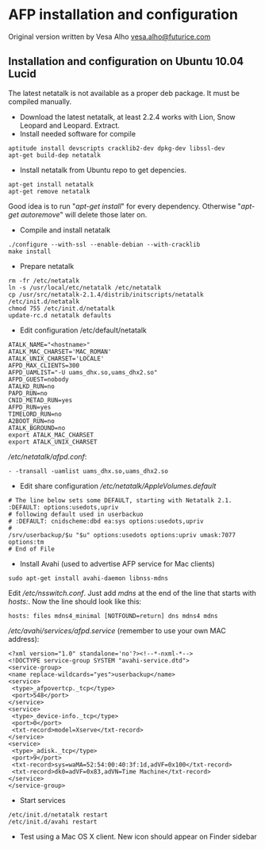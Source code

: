 AFP installation and configuration
==================================

Original version written by Vesa Alho <vesa.alho@futurice.com>


Installation and configuration on Ubuntu 10.04 Lucid
----------------------------------------------------

The latest netatalk is not available as a proper deb package. It must be compiled manually.

* Download the latest netatalk, at least 2.2.4 works with Lion, Snow Leopard and Leopard. Extract.
* Install needed software for compile

```
aptitude install devscripts cracklib2-dev dpkg-dev libssl-dev
apt-get build-dep netatalk
```

* Install netatalk from Ubuntu repo to get depencies.

```
apt-get install netatalk
apt-get remove netatalk
```

Good idea is to run "*apt-get install*" for every dependency. Otherwise "*apt-get autoremove*" will delete those later on.

* Compile and install netatalk

```
./configure --with-ssl --enable-debian --with-cracklib
make install
```

* Prepare netatalk

```
rm -fr /etc/netatalk
ln -s /usr/local/etc/netatalk /etc/netatalk
cp /usr/src/netatalk-2.1.4/distrib/initscripts/netatalk /etc/init.d/netatalk
chmod 755 /etc/init.d/netatalk
update-rc.d netatalk defaults
```

* Edit configuration /etc/default/netatalk

```
ATALK_NAME="<hostname>"
ATALK_MAC_CHARSET='MAC_ROMAN'
ATALK_UNIX_CHARSET='LOCALE'
AFPD_MAX_CLIENTS=300
AFPD_UAMLIST="-U uams_dhx.so,uams_dhx2.so"
AFPD_GUEST=nobody
ATALKD_RUN=no
PAPD_RUN=no
CNID_METAD_RUN=yes
AFPD_RUN=yes
TIMELORD_RUN=no
A2BOOT_RUN=no
ATALK_BGROUND=no
export ATALK_MAC_CHARSET
export ATALK_UNIX_CHARSET
```

*/etc/netatalk/afpd.conf*:

```
- -transall -uamlist uams_dhx.so,uams_dhx2.so
```

* Edit share configuration */etc/netatalk/AppleVolumes.default*

```
# The line below sets some DEFAULT, starting with Netatalk 2.1.
:DEFAULT: options:usedots,upriv
# following default used in userbackuo
# :DEFAULT: cnidscheme:dbd ea:sys options:usedots,upriv
#
/srv/userbackup/$u "$u" options:usedots options:upriv umask:7077 options:tm
# End of File
```

* Install Avahi (used to advertise AFP service for Mac clients)

```
sudo apt-get install avahi-daemon libnss-mdns
```

Edit */etc/nsswitch.conf*. Just add *mdns* at the end of the line that starts with *hosts:*. Now the line should look like this:

```
hosts: files mdns4_minimal [NOTFOUND=return] dns mdns4 mdns
```

*/etc/avahi/services/afpd.service* (remember to use your own MAC address):

```
<?xml version="1.0" standalone='no'?><!--*-nxml-*-->
<!DOCTYPE service-group SYSTEM "avahi-service.dtd">
<service-group>
<name replace-wildcards="yes">userbackup</name>
<service>
 <type>_afpovertcp._tcp</type>
 <port>548</port>
</service>
<service>
 <type>_device-info._tcp</type>
 <port>0</port>
 <txt-record>model=Xserve</txt-record>
</service>
<service>
 <type>_adisk._tcp</type>
 <port>9</port>
 <txt-record>sys=waMA=52:54:00:40:3f:1d,adVF=0x100</txt-record>
 <txt-record>dk0=adVF=0x83,adVN=Time Machine</txt-record>
</service>
</service-group>
```

* Start services

```
/etc/init.d/netatalk restart
/etc/init.d/avahi restart
```

* Test using a Mac OS X client. New icon should appear on Finder sidebar
